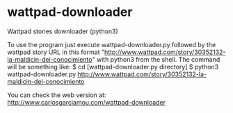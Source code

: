 # wattpad-downloader
Wattpad stories downloader (python3)

To use the program just execute wattpad-downloader.py followed by the wattpad story URL in this format "http://www.wattpad.com/story/30352132-la-maldicin-del-conocimiento" with python3 from the shell. The command will be something like: 
$ cd [wattpad-downloader.py directory]
$ python3 wattpad-downloader.py http://www.wattpad.com/story/30352132-la-maldicin-del-conocimiento


You can check the web version at: http://www.carlosgarciamou.com/wattpad-downloader

